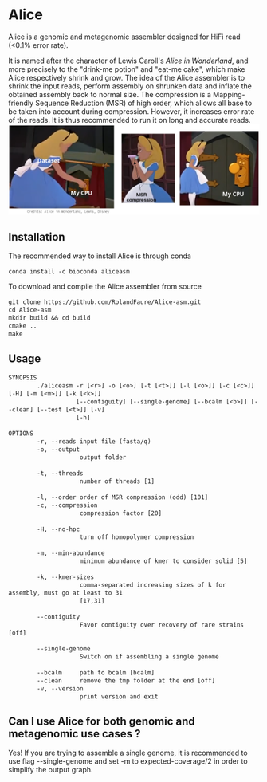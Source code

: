 # Alice

Alice is a genomic and metagenomic assembler designed for HiFi read (<0.1% error rate). 


It is named after the character of Lewis Caroll's _Alice in Wonderland_, and more precisely to the "drink-me potion" and "eat-me cake", which make Alice respectively shrink and grow. The idea of the Alice assembler is to shrink the input reads, perform assembly on shrunken data and inflate the obtained assembly back to normal size. The compression is a Mapping-friendly Sequence Reduction (MSR) of high order, which allows all base to be taken into account during compression. However, it increases error rate of the reads. It is thus recommended to run it on long and accurate reads.
![alice_compression](https://github.com/rolandfaure/Alice-asm/blob/master/alice_compression.png)

## Installation

The recommended way to install Alice is through conda
```
conda install -c bioconda aliceasm
```

To download and compile the Alice assembler from source
```
git clone https://github.com/RolandFaure/Alice-asm.git
cd Alice-asm
mkdir build && cd build
cmake ..
make
```

## Usage

```
SYNOPSIS
        ./aliceasm -r [<r>] -o [<o>] [-t [<t>]] [-l [<o>]] [-c [<c>]] [-H] [-m [<m>]] [-k [<k>]]
                   [--contiguity] [--single-genome] [--bcalm [<b>]] [--clean] [--test [<t>]] [-v]
                   [-h]

OPTIONS
        -r, --reads input file (fasta/q)
        -o, --output
                    output folder

        -t, --threads
                    number of threads [1]

        -l, --order order of MSR compression (odd) [101]
        -c, --compression
                    compression factor [20]

        -H, --no-hpc
                    turn off homopolymer compression

        -m, --min-abundance
                    minimum abundance of kmer to consider solid [5]

        -k, --kmer-sizes
                    comma-separated increasing sizes of k for assembly, must go at least to 31
                    [17,31]

        --contiguity
                    Favor contiguity over recovery of rare strains [off]

        --single-genome
                    Switch on if assembling a single genome

        --bcalm     path to bcalm [bcalm]
        --clean     remove the tmp folder at the end [off]
        -v, --version
                    print version and exit
```

## Can I use Alice for both genomic and metagenomic use cases ?

Yes! If you are trying to assemble a single genome, it is recommended to use flag --single-genome and set -m to expected-coverage/2 in order to simplify the output graph.
